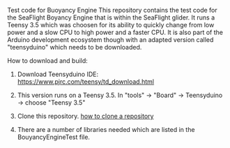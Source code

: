 
Test code for Buoyancy Engine
This repository contains the test code for the SeaFlight Boyancy Engine that is within the SeaFlight glider.  It runs a Teensy 3.5 which was choosen for its ability to quickly change from low power and a slow CPU to high power and a faster CPU.  It is also part of the Arduino development ecosystem though with an adapted version called "teensyduino" which needs to be downloaded.

How to download and build:
1. Download Teensyduino IDE:
https://www.pjrc.com/teensy/td_download.html

2. This version runs on a Teensy 3.5.  In "tools" -> "Board" -> Teensyduino -> choose "Teensy 3.5"

3. Clone this repository.  [how to clone a repository](https://docs.github.com/en/repositories/creating-and-managing-repositories/cloning-a-repository)

6. There are a number of libraries needed which are listed in the BouyancyEngineTest file.



